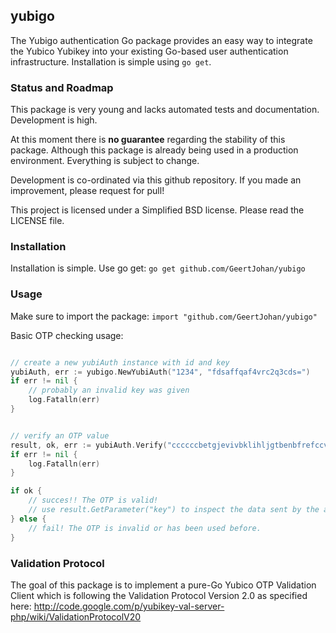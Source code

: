 
## yubigo

The Yubigo authentication Go package provides an easy way to integrate the Yubico Yubikey into your existing Go-based user authentication infrastructure. Installation is simple using `go get`.

### Status and Roadmap

This package is very young and lacks automated tests and documentation. Development is high.

At this moment there is **no guarantee** regarding the stability of this package. Although this package is already being used in a production environment.
Everything is subject to change.

Development is co-ordinated via this github repository. If you made an improvement, please request for pull!

This project is licensed under a Simplified BSD license. Please read the LICENSE file.

### Installation

Installation is simple. Use go get:
`go get github.com/GeertJohan/yubigo`

### Usage

Make sure to import the package: `import "github.com/GeertJohan/yubigo"`

Basic OTP checking usage:
```go

// create a new yubiAuth instance with id and key
yubiAuth, err := yubigo.NewYubiAuth("1234", "fdsaffqaf4vrc2q3cds=")
if err != nil {
	// probably an invalid key was given
	log.Fatalln(err)
}


// verify an OTP value
result, ok, err := yubiAuth.Verify("ccccccbetgjevivbklihljgtbenbfrefccveiglnjfbc")
if err != nil {
	log.Fatalln(err)
}

if ok {
	// succes!! The OTP is valid!
	// use result.GetParameter("key") to inspect the data sent by the api server.
} else {
	// fail! The OTP is invalid or has been used before.
}
```

### Validation Protocol

The goal of this package is to implement a pure-Go Yubico OTP Validation Client which is following the Validation Protocol Version 2.0 as specified here: http://code.google.com/p/yubikey-val-server-php/wiki/ValidationProtocolV20